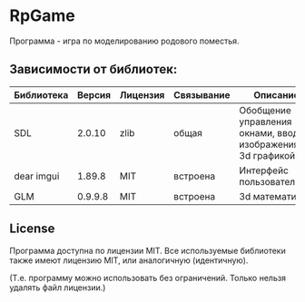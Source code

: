 # RpGame
Программа - игра по моделированию родового поместья.



Зависимости от библиотек:
-------

| Библиотека | Версия  | Лицензия | Связывание | Описание |
| ---------- | ------- | -------- | ---------- | -------- |
| SDL        | 2.0.10  | zlib     | общая      | Обобщение управления окнами, вводом, изображениями, 3d графикой. |
| dear imgui | 1.89.8  | MIT      | встроена   | Интерфейс пользователя. |
| GLM        | 0.9.9.8 | MIT      | встроена   | 3d математика. |



License
-------

Программа доступна по лицензии MIT.
Все используемые библиотеки также имеют лицензию MIT, или аналогичную (идентичную).

(Т.е. программу можно использовать без ограничений. Только нельзя удалять файл лицензии.)
